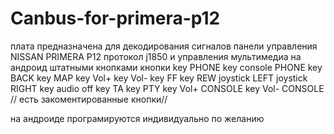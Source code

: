 # Canbus-for-primera-p12
плата предназначена для декодирования сигналов панели управления NISSAN PRIMERA P12 протокол j1850 и управления мультимедиа на андроид штатными кнопками
кнопки
   key PHONE
   key console PHONE
   key BACK
   key MAP
   key Vol+
   key Vol-
   key FF
   key REW
   joystick LEFT
   joystick RIGHT
   key audio off
   key TA
   key PTY
   key Vol+ CONSOLE
   key Vol- CONSOLE
  // есть закоментированные кнопки//
  
   на андроиде програмируются индивидуально по желанию
